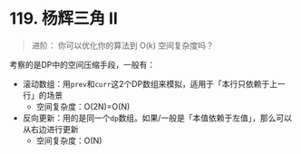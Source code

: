# 119. 杨辉三角 II

> 进阶：
> 你可以优化你的算法到 O(k) 空间复杂度吗？

考察的是DP中的空间压缩手段，一般有：

- 滚动数组：用`prev`和`curr`这2个DP数组来模拟，适用于「本行只依赖于上一行」的场景
  - 空间复杂度：O(2N)=O(N)
- 反向更新：用的是同一个`dp`数组。如果/一般是「本值依赖于左值」，那么可以从右边进行更新
  - 空间复杂度：O(N)
